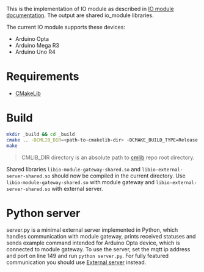 This is the implementation of IO module as described in [IO module documentation](doc/IO_module_doc.md). The output are shared io_module libraries.

The current IO module supports these devices:
 - Arduino Opta
 - Arduino Mega R3
 - Arduino Uno R4

# Requirements

 - [CMakeLib](https://github.com/cmakelib/cmakelib)

# Build

```bash
mkdir _build && cd _build
cmake .. -DCMLIB_DIR=<path-to-cmakelib-dir> -DCMAKE_BUILD_TYPE=Release [-DBRINGAUTO_INSTALL=ON] [-DBRINGAUTO_PACKAGE=ON]
make
```

> CMLIB_DIR directory is an absolute path to [cmlib](https://github.com/cmakelib/cmakelib) repo root directory.

Shared libraries `libio-module-gateway-shared.so` and `libio-external-server-shared.so` should now be compiled in the current directory. Use `libio-module-gateway-shared.so` with module gateway and `libio-external-server-shared.so` with external server.

# Python server

server.py is a minimal external server implemented in Python, which handles communication with module gateway, prints received statuses and sends example command intended for Arduino Opta device, which is connected to module gateway. To use the server, set the mqtt ip address and port on line 149 and run `python server.py`. For fully featured communication you should use [External server](https://github.com/bringauto/external-server) instead.
